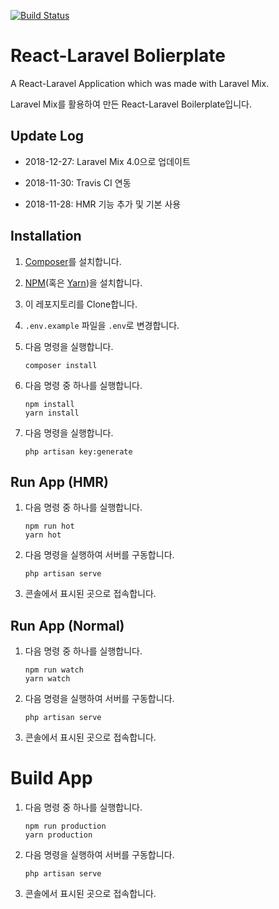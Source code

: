 [![Build Status](https://travis-ci.org/hw0k/react-laravel-boilerplate.svg?branch=master)](https://travis-ci.org/hw0k/react-laravel-boilerplate)

# React-Laravel Bolierplate

A React-Laravel Application which was made with Laravel Mix.

Laravel Mix를 활용하여 만든 React-Laravel Boilerplate입니다.

## Update Log

- 2018-12-27: Laravel Mix 4.0으로 업데이트

- 2018-11-30: Travis CI 연동

- 2018-11-28: HMR 기능 추가 및 기본 사용

## Installation

1. [Composer](https://getcomposer.org/download/)를 설치합니다.

2. [NPM](https://docs.npmjs.com/downloading-and-installing-node-js-and-npm)(혹은 [Yarn](https://yarnpkg.com/en/docs/install#windows-stable))을 설치합니다.

3. 이 레포지토리를 Clone합니다.

4. `.env.example` 파일을 `.env`로 변경합니다.

5. 다음 명령을 실행합니다.

   ```batch
   composer install
   ```

6. 다음 명령 중 하나를 실행합니다.

   ```batch
   npm install
   yarn install
   ```

7. 다음 명령을 실행합니다.

   ```batch
   php artisan key:generate
   ```

## Run App (HMR)

1. 다음 명령 중 하나를 실행합니다.

   ```batch
   npm run hot
   yarn hot
   ```

2. 다음 명령을 실행하여 서버를 구동합니다.

   ```batch
   php artisan serve
   ```

3. 콘솔에서 표시된 곳으로 접속합니다.

## Run App (Normal)

1. 다음 명령 중 하나를 실행합니다.

   ```batch
   npm run watch
   yarn watch
   ```

2. 다음 명령을 실행하여 서버를 구동합니다.

   ```batch
   php artisan serve
   ```

3. 콘솔에서 표시된 곳으로 접속합니다.

# Build App

1. 다음 명령 중 하나를 실행합니다.

   ```batch
   npm run production
   yarn production
   ```

2. 다음 명령을 실행하여 서버를 구동합니다.

   ```batch
   php artisan serve
   ```

3. 콘솔에서 표시된 곳으로 접속합니다.
